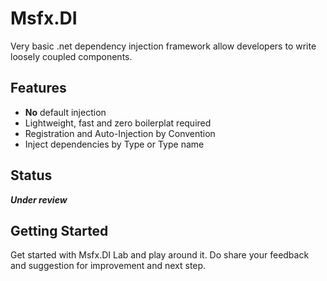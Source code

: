 # Msfx.DI
Very basic .net dependency injection framework allow developers to write loosely coupled components.
## Features
- **No** default injection 
- Lightweight, fast and zero boilerplat required
- Registration and Auto-Injection by Convention
- Inject dependencies by Type or Type name

## Status
***Under review***

## Getting Started
Get started with Msfx.DI Lab and play around it. Do share your feedback and suggestion for improvement and next step.
